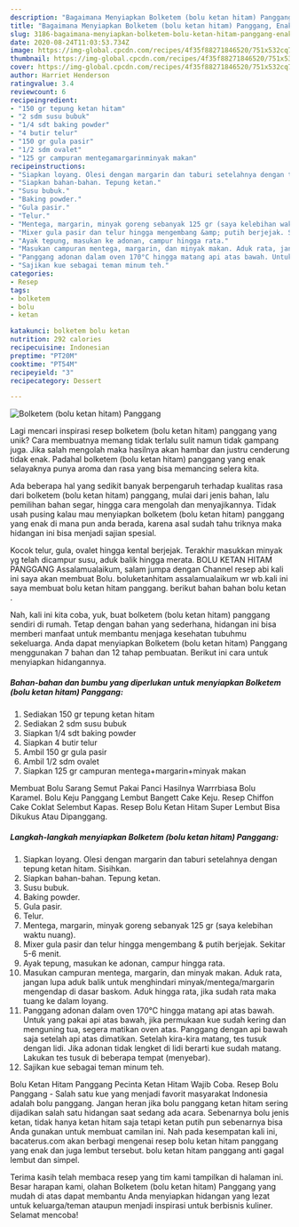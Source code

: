 ```yaml
---
description: "Bagaimana Menyiapkan Bolketem (bolu ketan hitam) Panggang, Enak"
title: "Bagaimana Menyiapkan Bolketem (bolu ketan hitam) Panggang, Enak"
slug: 3186-bagaimana-menyiapkan-bolketem-bolu-ketan-hitam-panggang-enak
date: 2020-08-24T11:03:53.734Z
image: https://img-global.cpcdn.com/recipes/4f35f88271846520/751x532cq70/bolketem-bolu-ketan-hitam-panggang-foto-resep-utama.jpg
thumbnail: https://img-global.cpcdn.com/recipes/4f35f88271846520/751x532cq70/bolketem-bolu-ketan-hitam-panggang-foto-resep-utama.jpg
cover: https://img-global.cpcdn.com/recipes/4f35f88271846520/751x532cq70/bolketem-bolu-ketan-hitam-panggang-foto-resep-utama.jpg
author: Harriet Henderson
ratingvalue: 3.4
reviewcount: 6
recipeingredient:
- "150 gr tepung ketan hitam"
- "2 sdm susu bubuk"
- "1/4 sdt baking powder"
- "4 butir telur"
- "150 gr gula pasir"
- "1/2 sdm ovalet"
- "125 gr campuran mentegamargarinminyak makan"
recipeinstructions:
- "Siapkan loyang. Olesi dengan margarin dan taburi setelahnya dengan tepung ketan hitam. Sisihkan."
- "Siapkan bahan-bahan. Tepung ketan."
- "Susu bubuk."
- "Baking powder."
- "Gula pasir."
- "Telur."
- "Mentega, margarin, minyak goreng sebanyak 125 gr (saya kelebihan waktu nuang)."
- "Mixer gula pasir dan telur hingga mengembang &amp; putih berjejak. Sekitar 5-6 menit."
- "Ayak tepung, masukan ke adonan, campur hingga rata."
- "Masukan campuran mentega, margarin, dan minyak makan. Aduk rata, jangan lupa aduk balik untuk menghindari minyak/mentega/margarin mengendap di dasar baskom. Aduk hingga rata, jika sudah rata maka tuang ke dalam loyang."
- "Panggang adonan dalam oven 170°C hingga matang api atas bawah. Untuk yang pakai api atas bawah, jika permukaan kue sudah kering dan menguning tua, segera matikan oven atas. Panggang dengan api bawah saja setelah api atas dimatikan. Setelah kira-kira matang, tes tusuk dengan lidi. Jika adonan tidak lengket di lidi berarti kue sudah matang. Lakukan tes tusuk di beberapa tempat (menyebar)."
- "Sajikan kue sebagai teman minum teh."
categories:
- Resep
tags:
- bolketem
- bolu
- ketan

katakunci: bolketem bolu ketan 
nutrition: 292 calories
recipecuisine: Indonesian
preptime: "PT20M"
cooktime: "PT54M"
recipeyield: "3"
recipecategory: Dessert

---
```



![Bolketem (bolu ketan hitam) Panggang](https://img-global.cpcdn.com/recipes/4f35f88271846520/751x532cq70/bolketem-bolu-ketan-hitam-panggang-foto-resep-utama.jpg)

Lagi mencari inspirasi resep bolketem (bolu ketan hitam) panggang yang unik? Cara membuatnya memang tidak terlalu sulit namun tidak gampang juga. Jika salah mengolah maka hasilnya akan hambar dan justru cenderung tidak enak. Padahal bolketem (bolu ketan hitam) panggang yang enak selayaknya punya aroma dan rasa yang bisa memancing selera kita.

Ada beberapa hal yang sedikit banyak berpengaruh terhadap kualitas rasa dari bolketem (bolu ketan hitam) panggang, mulai dari jenis bahan, lalu pemilihan bahan segar, hingga cara mengolah dan menyajikannya. Tidak usah pusing kalau mau menyiapkan bolketem (bolu ketan hitam) panggang yang enak di mana pun anda berada, karena asal sudah tahu triknya maka hidangan ini bisa menjadi sajian spesial.

Kocok telur, gula, ovalet hingga kental berjejak. Terakhir masukkan minyak yg telah dicampur susu, aduk balik hingga merata. BOLU KETAN HITAM PANGGANG Assalamualaikum, salam jumpa dengan Channel resep abi kali ini saya akan membuat Bolu. boluketanhitam assalamualaikum wr wb.kali ini saya membuat bolu ketan hitam panggang. berikut bahan bahan bolu ketan .


Nah, kali ini kita coba, yuk, buat bolketem (bolu ketan hitam) panggang sendiri di rumah. Tetap dengan bahan yang sederhana, hidangan ini bisa memberi manfaat untuk membantu menjaga kesehatan tubuhmu sekeluarga. Anda dapat menyiapkan Bolketem (bolu ketan hitam) Panggang menggunakan 7 bahan dan 12 tahap pembuatan. Berikut ini cara untuk menyiapkan hidangannya.

<!--inarticleads1-->

##### Bahan-bahan dan bumbu yang diperlukan untuk menyiapkan Bolketem (bolu ketan hitam) Panggang:

1. Sediakan 150 gr tepung ketan hitam
1. Sediakan 2 sdm susu bubuk
1. Siapkan 1/4 sdt baking powder
1. Siapkan 4 butir telur
1. Ambil 150 gr gula pasir
1. Ambil 1/2 sdm ovalet
1. Siapkan 125 gr campuran mentega+margarin+minyak makan


Membuat Bolu Sarang Semut Pakai Panci Hasilnya Warrrbiasa Bolu Karamel. Bolu Keju Panggang Lembut Bangett Cake Keju. Resep Chiffon Cake Coklat Selembut Kapas. Resep Bolu Ketan Hitam Super Lembut Bisa Dikukus Atau Dipanggang. 

<!--inarticleads2-->

##### Langkah-langkah menyiapkan Bolketem (bolu ketan hitam) Panggang:

1. Siapkan loyang. Olesi dengan margarin dan taburi setelahnya dengan tepung ketan hitam. Sisihkan.
1. Siapkan bahan-bahan. Tepung ketan.
1. Susu bubuk.
1. Baking powder.
1. Gula pasir.
1. Telur.
1. Mentega, margarin, minyak goreng sebanyak 125 gr (saya kelebihan waktu nuang).
1. Mixer gula pasir dan telur hingga mengembang &amp; putih berjejak. Sekitar 5-6 menit.
1. Ayak tepung, masukan ke adonan, campur hingga rata.
1. Masukan campuran mentega, margarin, dan minyak makan. Aduk rata, jangan lupa aduk balik untuk menghindari minyak/mentega/margarin mengendap di dasar baskom. Aduk hingga rata, jika sudah rata maka tuang ke dalam loyang.
1. Panggang adonan dalam oven 170°C hingga matang api atas bawah. Untuk yang pakai api atas bawah, jika permukaan kue sudah kering dan menguning tua, segera matikan oven atas. Panggang dengan api bawah saja setelah api atas dimatikan. Setelah kira-kira matang, tes tusuk dengan lidi. Jika adonan tidak lengket di lidi berarti kue sudah matang. Lakukan tes tusuk di beberapa tempat (menyebar).
1. Sajikan kue sebagai teman minum teh.


Bolu Ketan Hitam Panggang Pecinta Ketan Hitam Wajib Coba. Resep Bolu Panggang - Salah satu kue yang menjadi favorit masyarakat Indonesia adalah bolu panggang. Jangan heran jika bolu panggang ketan hitam sering dijadikan salah satu hidangan saat sedang ada acara. Sebenarnya bolu jenis ketan, tidak hanya ketan hitam saja tetapi ketan putih pun sebenarnya bisa Anda gunakan untuk membuat camilan ini. Nah pada kesempatan kali ini, bacaterus.com akan berbagi mengenai resep bolu ketan hitam panggang yang enak dan juga lembut tersebut. bolu ketan hitam panggang anti gagal lembut dan simpel. 

Terima kasih telah membaca resep yang tim kami tampilkan di halaman ini. Besar harapan kami, olahan Bolketem (bolu ketan hitam) Panggang yang mudah di atas dapat membantu Anda menyiapkan hidangan yang lezat untuk keluarga/teman ataupun menjadi inspirasi untuk berbisnis kuliner. Selamat mencoba!
